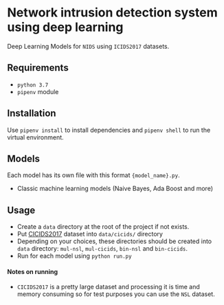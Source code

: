 # Network intrusion detection system using deep learning

Deep Learning Models for `NIDS` using `ICIDS2017` datasets.

## Requirements

- `python 3.7`
- `pipenv` module

## Installation

Use `pipenv install` to install dependencies and `pipenv shell` to run the virtual environment.

## Models

Each model has its own file with this format `{model_name}.py`.


- Classic machine learning models (Naive Bayes, Ada Boost and more)

## Usage

- Create a `data` directory at the root of the project if not exists.
- Put [CICIDS2017](https://www.unb.ca/cic/datasets/ids-2017.html) dataset into `data/cicids/` directory
- Depending on your choices, these directories should be created into `data` directory: `mul-nsl`, `mul-cicids`, `bin-nsl` and `bin-cicids`.
- Run for each model using `python run.py`

#### Notes on running

- `CICIDS2017` is a pretty large dataset and processing it is time and memory consuming so for test purposes you can use the `NSL` dataset.